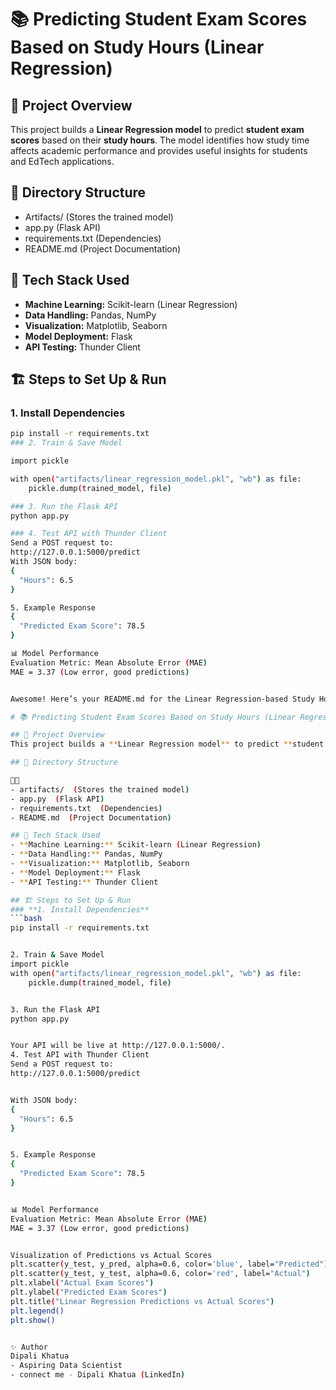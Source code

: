 # 📚 Predicting Student Exam Scores Based on Study Hours (Linear Regression)

## 🚀 Project Overview  
This project builds a **Linear Regression model** to predict **student exam scores** based on their **study hours**. The model identifies how study time affects academic performance and provides useful insights for students and EdTech applications.  

## 📂 Directory Structure  
- Artifacts/  (Stores the trained model)
- app.py  (Flask API)
- requirements.txt  (Dependencies)
- README.md  (Project Documentation)

## 🔧 Tech Stack Used  
- **Machine Learning:** Scikit-learn (Linear Regression)  
- **Data Handling:** Pandas, NumPy  
- **Visualization:** Matplotlib, Seaborn  
- **Model Deployment:** Flask  
- **API Testing:** Thunder Client  

## 🏗️ Steps to Set Up & Run  
### **1. Install Dependencies**  
```bash
pip install -r requirements.txt
### 2. Train & Save Model

import pickle

with open("artifacts/linear_regression_model.pkl", "wb") as file:
    pickle.dump(trained_model, file)

### 3. Run the Flask API
python app.py

### 4. Test API with Thunder Client
Send a POST request to:
http://127.0.0.1:5000/predict
With JSON body:
{
  "Hours": 6.5
}

5. Example Response
{
  "Predicted Exam Score": 78.5
}

📊 Model Performance
Evaluation Metric: Mean Absolute Error (MAE)
MAE = 3.37 (Low error, good predictions)


Awesome! Here’s your README.md for the Linear Regression-based Study Hours Prediction project—structured just like the previous one. 🚀

# 📚 Predicting Student Exam Scores Based on Study Hours (Linear Regression)

## 🚀 Project Overview  
This project builds a **Linear Regression model** to predict **student exam scores** based on their **study hours**. The model identifies how study time affects academic performance and provides useful insights for students and EdTech applications.  

## 📂 Directory Structure  


- artifacts/  (Stores the trained model)
- app.py  (Flask API)
- requirements.txt  (Dependencies)
- README.md  (Project Documentation)

## 🔧 Tech Stack Used  
- **Machine Learning:** Scikit-learn (Linear Regression)  
- **Data Handling:** Pandas, NumPy  
- **Visualization:** Matplotlib, Seaborn  
- **Model Deployment:** Flask  
- **API Testing:** Thunder Client  

## 🏗️ Steps to Set Up & Run  
### **1. Install Dependencies**  
```bash
pip install -r requirements.txt


2. Train & Save Model
import pickle
with open("artifacts/linear_regression_model.pkl", "wb") as file:
    pickle.dump(trained_model, file)


3. Run the Flask API
python app.py


Your API will be live at http://127.0.0.1:5000/.
4. Test API with Thunder Client
Send a POST request to:
http://127.0.0.1:5000/predict


With JSON body:
{
  "Hours": 6.5
}


5. Example Response
{
  "Predicted Exam Score": 78.5
}


📊 Model Performance
Evaluation Metric: Mean Absolute Error (MAE)
MAE = 3.37 (Low error, good predictions)


Visualization of Predictions vs Actual Scores
plt.scatter(y_test, y_pred, alpha=0.6, color='blue', label="Predicted")
plt.scatter(y_test, y_test, alpha=0.6, color='red', label="Actual")
plt.xlabel("Actual Exam Scores")
plt.ylabel("Predicted Exam Scores")
plt.title("Linear Regression Predictions vs Actual Scores")
plt.legend()
plt.show()


✨ Author
Dipali Khatua
- Aspiring Data Scientist
- connect me - Dipali Khatua (LinkedIn)









